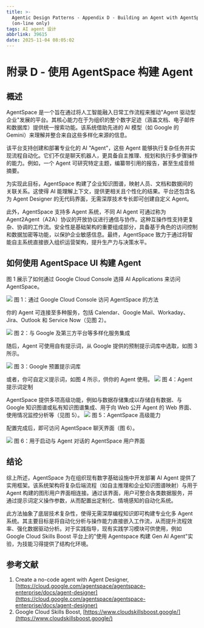 ```yaml
---
title: >-
  Agentic Design Patterns - Appendix D - Building an Agent with AgentSpace
  (on-line only)
tags: AI agent 设计
abbrlink: 39615
date: 2025-11-04 08:05:02
---
```


# 附录 D - 使用 AgentSpace 构建 Agent

## 概述

AgentSpace 是一个旨在通过将人工智能融入日常工作流程来推动"Agent 驱动型企业"发展的平台。其核心能力在于为组织的整个数字足迹（涵盖文档、电子邮件和数据库）提供统一搜索功能。该系统借助先进的 AI 模型（如 Google 的 Gemini）来理解并整合来自这些多样化来源的信息。

该平台支持创建和部署专业化的 AI "Agent"，这些 Agent 能够执行复杂任务并实现流程自动化。它们不仅是聊天机器人，更具备自主推理、规划和执行多步骤操作的能力。例如，一个 Agent 可研究特定主题，编纂带引用的报告，甚至生成音频摘要。

为实现此目标，AgentSpace 构建了企业知识图谱，映射人员、文档和数据间的关联关系。这使得 AI 能理解上下文，提供更相关且个性化的结果。平台还包含名为 Agent Designer 的无代码界面，无需深厚技术专长即可创建自定义 Agent。

此外，AgentSpace 支持多 Agent 系统，不同 AI Agent 可通过称为 Agent2Agent（A2A）协议的开放协议进行通信与协作。这种互操作性支持更复杂、协调的工作流。安全性是基础架构的重要组成部分，具备基于角色的访问控制和数据加密等功能，以保护企业敏感信息。最终，AgentSpace 致力于通过将智能自主系统直接嵌入组织运营架构，提升生产力与决策水平。

## 如何使用 AgentSpace UI 构建 Agent

图 1 展示了如何通过 Google Cloud Console 选择 AI Applications 来访问 AgentSpace。

![][image1]
图 1：通过 Google Cloud Console 访问 AgentSpace 的方法

你的 Agent 可连接至多种服务，包括 Calendar、Google Mail、Workaday、Jira、Outlook 和 Service Now（见图 2）。

![][image2]
图 2：与 Google 及第三方平台等多样化服务集成

随后，Agent 可使用自有提示词，从 Google 提供的预制提示词库中选取，如图 3 所示。

![][image3]
图 3：Google 预置提示词库

或者，你可自定义提示词，如图 4 所示，供你的 Agent 使用。
![][image4]
图 4：Agent 提示词定制
   
AgentSpace 提供多项高级功能，例如与数据存储集成以存储自有数据、与 Google 知识图谱或私有知识图谱集成、用于向 Web 公开 Agent 的 Web 界面、使用情况监控分析等（见图 5）。
![][image5]
图 5：AgentSpace 高级能力

配置完成后，即可访问 AgentSpace 聊天界面（图 6）。

![][image6]
图 6：用于启动与 Agent 对话的 AgentSpace 用户界面

## 结论

综上所述，AgentSpace 为在组织现有数字基础设施中开发部署 AI Agent 提供了实用框架。该系统架构将复杂后端流程（如自主推理和企业知识图谱映射）与用于 Agent 构建的图形用户界面相连接。通过该界面，用户可整合各类数据服务，并通过提示词定义操作参数，从而配置出定制化、情境感知的自动化系统。

此方法抽象了底层技术复杂性，使得无需深厚编程知识即可构建专业化多 Agent 系统。其主要目标是将自动化分析与操作能力直接嵌入工作流，从而提升流程效率、强化数据驱动分析。对于实践指导，现有实践学习模块可供使用，例如 Google Cloud Skills Boost 平台上的"使用 Agentspace 构建 Gen AI Agent"实验，为技能习得提供了结构化环境。

## 参考文献

1. Create a no-code agent with Agent Designer, [https://cloud.google.com/agentspace/agentspace-enterprise/docs/agent-designer](https://cloud.google.com/agentspace/agentspace-enterprise/docs/agent-designer)   
2. Google Cloud Skills Boost, [https://www.cloudskillsboost.google/](https://www.cloudskillsboost.google/) 

[image1]: ../images/appendix-d/image1.png

[image2]: ../images/appendix-d/image2.png

[image3]: ../images/appendix-d/image3.png

[image4]: ../images/appendix-d/image4.png

[image5]: ../images/appendix-d/image5.png

[image6]: ../images/appendix-d/image6.png